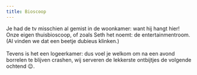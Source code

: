 ```yaml
---
title: Bioscoop
---
```


Je had de tv misschien al gemist in de woonkamer: want hij hangt hier! Onze eigen thuisbioscoop, of zoals Seth het noemt: de entertainmentroom. (Al vinden we dat een beetje dubieus klinken.)<br /><br /> Tevens is het een logeerkamer: dus voel je welkom om na een avond borrelen te blijven crashen, wij serveren de lekkerste ontbijtjes de volgende ochtend 😉.